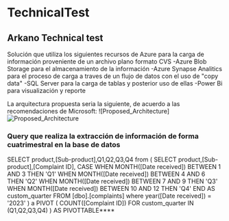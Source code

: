 # TechnicalTest
## Arkano Technical test 
Solución que utiliza los siguientes recursos de Azure para la carga de información proveniente de un archivo plano formato CVS
  -Azure Blob Storage para el almacenamiento de la información
  -Azure Synapse Analitics para el proceso de carga a traves de un flujo de datos con el uso de "copy data"
  -SQL Server para la carga de tablas y posterior uso de ellas
  -Power Bi para visualización y reporte

La arquitectura propuesta seria la siguiente, de acuerdo a las recomendaciones de Microsoft:
![Proposed_Architecture]![Proposed_Architecture](https://github.com/aldocarloscm/TechnicalTest/assets/125507525/97da6e5f-b9b1-4e8b-92f6-3e3dc74b4cb0)

  

### Query que realiza la extracción de información de forma cuatrimestral en la base de datos

SELECT product,[Sub-product],Q1,Q2,Q3,Q4 from (
SELECT product,[Sub-product],[Complaint ID],
CASE
    WHEN MONTH([Date received]) BETWEEN 1 AND 3 THEN 'Q1'
    WHEN MONTH([Date received]) BETWEEN 4 AND 6 THEN 'Q2'
    WHEN MONTH([Date received]) BETWEEN 7 AND 9 THEN 'Q3'
    WHEN MONTH([Date received]) BETWEEN 10 AND 12 THEN 'Q4'
  END AS custom_quarter
  FROM [dbo].[complaints]
  where year([Date received]) = '2023'
 ) a
PIVOT (
    COUNT([Complaint ID])
    FOR custom_quarter IN (Q1,Q2,Q3,Q4)
) AS PIVOTTABLE****

